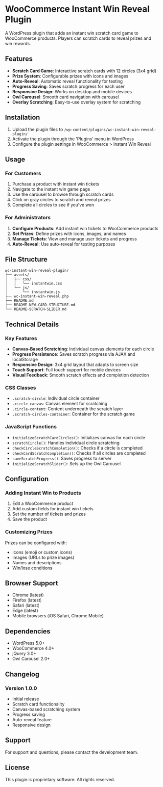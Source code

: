 # WooCommerce Instant Win Reveal Plugin

A WordPress plugin that adds an instant win scratch card game to WooCommerce products. Players can scratch cards to reveal prizes and win rewards.

## Features

- **Scratch Card Game**: Interactive scratch cards with 12 circles (3x4 grid)
- **Prize System**: Configurable prizes with icons and images
- **Auto-Reveal**: Automatic reveal functionality for testing
- **Progress Saving**: Saves scratch progress for each user
- **Responsive Design**: Works on desktop and mobile devices
- **Owl Carousel**: Smooth card navigation with carousel
- **Overlay Scratching**: Easy-to-use overlay system for scratching

## Installation

1. Upload the plugin files to `/wp-content/plugins/wc-instant-win-reveal-plugin/`
2. Activate the plugin through the 'Plugins' menu in WordPress
3. Configure the plugin settings in WooCommerce > Instant Win Reveal

## Usage

### For Customers

1. Purchase a product with instant win tickets
2. Navigate to the instant win game page
3. Use the carousel to browse through scratch cards
4. Click on gray circles to scratch and reveal prizes
5. Complete all circles to see if you've won

### For Administrators

1. **Configure Products**: Add instant win tickets to WooCommerce products
2. **Set Prizes**: Define prizes with icons, images, and names
3. **Manage Tickets**: View and manage user tickets and progress
4. **Auto-Reveal**: Use auto-reveal for testing purposes

## File Structure

```
wc-instant-win-reveal-plugin/
├── assets/
│   ├── css/
│   │   └── instantwin.css
│   └── js/
│       └── instantwin.js
├── wc-instant-win-reveal.php
├── README.md
├── README-NEW-CARD-STRUCTURE.md
└── README-SCRATCH-SLIDER.md
```

## Technical Details

### Key Features

- **Canvas-Based Scratching**: Individual canvas elements for each circle
- **Progress Persistence**: Saves scratch progress via AJAX and localStorage
- **Responsive Design**: 3x4 grid layout that adapts to screen size
- **Touch Support**: Full touch support for mobile devices
- **Visual Feedback**: Smooth scratch effects and completion detection

### CSS Classes

- `.scratch-circle`: Individual circle container
- `.circle-canvas`: Canvas element for scratching
- `.circle-content`: Content underneath the scratch layer
- `.scratch-circles-container`: Container for the scratch game

### JavaScript Functions

- `initializeScratchCardCircles()`: Initializes canvas for each circle
- `scratchCircle()`: Handles individual circle scratching
- `checkCircleScratchCompletion()`: Checks if a circle is completed
- `checkCardScratchCompletion()`: Checks if all circles are completed
- `saveScratchProgress()`: Saves progress to server
- `initializeScratchSlider()`: Sets up the Owl Carousel

## Configuration

### Adding Instant Win to Products

1. Edit a WooCommerce product
2. Add custom fields for instant win tickets
3. Set the number of tickets and prizes
4. Save the product

### Customizing Prizes

Prizes can be configured with:
- Icons (emoji or custom icons)
- Images (URLs to prize images)
- Names and descriptions
- Win/lose conditions

## Browser Support

- Chrome (latest)
- Firefox (latest)
- Safari (latest)
- Edge (latest)
- Mobile browsers (iOS Safari, Chrome Mobile)

## Dependencies

- WordPress 5.0+
- WooCommerce 4.0+
- jQuery 3.0+
- Owl Carousel 2.0+

## Changelog

### Version 1.0.0
- Initial release
- Scratch card functionality
- Canvas-based scratching system
- Progress saving
- Auto-reveal feature
- Responsive design

## Support

For support and questions, please contact the development team.

## License

This plugin is proprietary software. All rights reserved.
